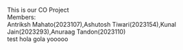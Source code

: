 This is our CO Project
<br>
Members:
<br>
Antriksh Mahato(2023107),Ashutosh Tiwari(2023154),Kunal Jain(2023293),Anuraag Tandon(2023110)
<br>
test
hola gola 
yooooo